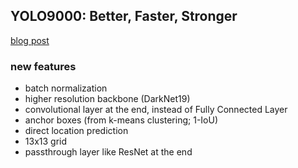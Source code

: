 ## YOLO9000: Better, Faster, Stronger
[blog post](https://silvercity.oopy.io/acfeb321-c9f6-4722-a7d6-2ba3acb36f8f)  

### new features  
- batch normalization
- higher resolution backbone (DarkNet19)
- convolutional layer at the end, instead of Fully Connected Layer
- anchor boxes (from k-means clustering; 1-IoU)
- direct location prediction
- 13x13 grid
- passthrough layer like ResNet at the end